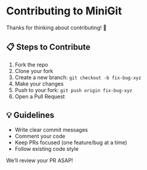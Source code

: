 # Contributing to MiniGit

Thanks for thinking about contributing! 🚀

## 📋 Steps to Contribute
1. Fork the repo
2. Clone your fork
3. Create a new branch: `git checkout -b fix-bug-xyz`
4. Make your changes
5. Push to your fork: `git push origin fix-bug-xyz`
6. Open a Pull Request

## 💡 Guidelines
- Write clear commit messages
- Comment your code
- Keep PRs focused (one feature/bug at a time)
- Follow existing code style

We’ll review your PR ASAP!
